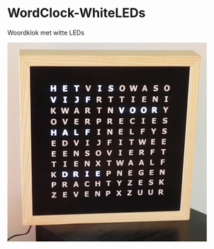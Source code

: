 # WordClock-WhiteLEDs
Woordklok met witte LEDs

<img alt="Woordklok" src="woordklokCIMG2963.JPG" width="450" />
